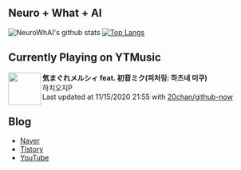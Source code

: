 ## Neuro + What + AI

![NeuroWhAI's github stats](https://github-readme-stats.vercel.app/api?username=neurowhai&count_private=true&show_icons=true)
[![Top Langs](https://github-readme-stats.vercel.app/api/top-langs/?username=neurowhai&layout=compact)](https://github.com/anuraghazra/github-readme-stats)

## Currently Playing on YTMusic

[<img align="left" height="65" src="https://lh3.googleusercontent.com/rD4fO57ZYpAz_JnxHcNdmFSsEGR3Q8bUtSXoTQMIefQgsuww6aa1LcjZGv2kG-944vO_2oS8NnJVnkY">](https://music.youtube.com/channel/UC0nuEa_S2ANq-Y6SEGdjnNA)

**気まぐれメルシィ feat. 初音ミク(피처링: 하츠네 미쿠)**  
하치오지P  
Last updated at 11/15/2020 21:55 with [20chan/github-now](https://github.com/20chan/github-now)

## Blog

- [Naver](http://blog.naver.com/neurowhai)
- [Tistory](http://neurowhai.tistory.com/)
- [YouTube](https://www.youtube.com/channel/UCB_v1xU6laBHOeH6z4L-Mtw)
